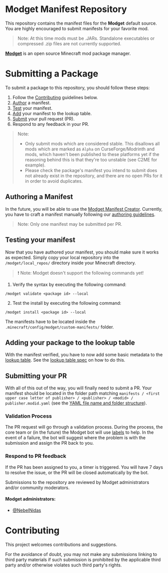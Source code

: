 # Modget Manifest Repository
This repository contains the manifest files for the **Modget** default source. You are highly encouraged to submit manifests for your favorite mod.
> Note: At this time mods must be .JARs. Standalone executables or compressed .zip files are not currently supported.

[**Modget**](https://github.com/ReviversMC/modget) is an open source Minecraft mod package manager.


# Submitting a Package
To submit a package to this repository, you should follow these steps:
1. Follow the [Contributing](#contributing) guidelines below.
2. [Author](#authoring-a-manifest) a manifest.
3. [Test](#testing-your-manifest) your manifest.
4. [Add](#adding-your-package-to-the-lookup-table) your manifest to the lookup table.
5. [Submit](#submitting-your-pr) your pull request (PR).
6. Respond to any feedback in your PR.

> Note: 
> - Only submit mods which are considered stable. This disallows all mods which are marked as `Alpha` on CurseForge/Modrinth and mods, which haven't been published to these platforms yet if the reasoning behind this is that they're too unstable (see C2ME for example).
> - Please check the package's manifest you intend to submit does not already exist in the repository, and there are no open PRs for it in order to avoid duplicates.

## Authoring a Manifest
In the future, you will be able to use the [Modget Manifest Creator](https://github.com/ReviversMC/modget-create). Currently, you have to craft a manifest manually following our [authoring guidelines](AUTHORING_MANIFESTS.md).

> Note: Only one manifest may be submitted per PR.

## Testing your manifest
Now that you have authored your manifest, you should make sure it works as expected. Simply copy your local repository into the `/modget/local_repos/` directory inside your Minecraft directory.

> ❗ Note: Modget doesn't support the following commands yet!

1. Verify the syntax by executing the following command:
```
/modget validate <package id> --local
```

2. Test the install by executing the following command:
```
/modget install <package id> --local
```
The manifests have to be located inside the `.minecraft/config/modget/custom-manifests/` folder.

## Adding your package to the lookup table
With the manifest verified, you have to now add some basic metadata to the [lookup table](./lookup-table.yaml). See the [lookup table spec](./doc/lookup-table-spec-v2.md) on how to do this.

## Submitting your PR
With all of this out of the way, you will finally need to submit a PR. Your manifest should be located in the folder path matching `manifests / <first upper case letter of publisher> / <publisher> / <modid> / publisher.modid.yaml` (see the [YAML file name and folder structure](./doc/manifest-spec-v3.md#yaml-file-name-and-folder-structure)).

### Validation Process
The PR request will go through a validation process. During the process, the core team or (in the future) the Modget bot will use [labels](https://docs.microsoft.com/windows/package-manager/package/winget-validation#pull-request-labels) to help. In the event of a failure, the bot will suggest where the problem is with the submission and assign the PR back to you.

### Respond to PR feedback
If the PR has been assigned to you, a timer is triggered. You will have 7 days to resolve the issue, or the PR will be closed automatically by the bot.

Submissions to the repository are reviewed by Modget administrators and/or community moderators.

#### Modget administrators:
- [@NebelNidas](https://github.com/NebelNidas)

<!-- #### Community administrators:
- ... -->


# Contributing
This project welcomes contributions and suggestions.

For the avoidance of doubt, you may not make any submissions linking to third party materials if such submission is prohibited by the applicable third party and/or otherwise violates such third party's rights.
